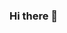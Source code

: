 ### Hi there 👋

<!--
**KimmyManzano/KimmyManzano** is a ✨ _special_ ✨ repository because its `README.md` (this file) appears on your GitHub profile.

Here are some ideas to get you started:

- 🔭 I’m currently working on UX Design projects that helps people find their "path"
- 🌱 I’m currently learning UX Design and apply its principle to make life "easier"
- 👯 I’m looking to collaborate on products that is innovative and ingenious
- 🤔 I’m looking for help with making these products come to life so if you're a UX engineer or a developer, I need you!
- 💬 Ask me about nothing. I know nothing! Hahaha
- 📫 How to reach me: Email me at: kimmymanzano28@gmail.com
- 😄 Pronouns: she/her
- ⚡ Fun fact: i dont like Nutella yuck (my girlfriend seems to like it tho 🤔)
-->
